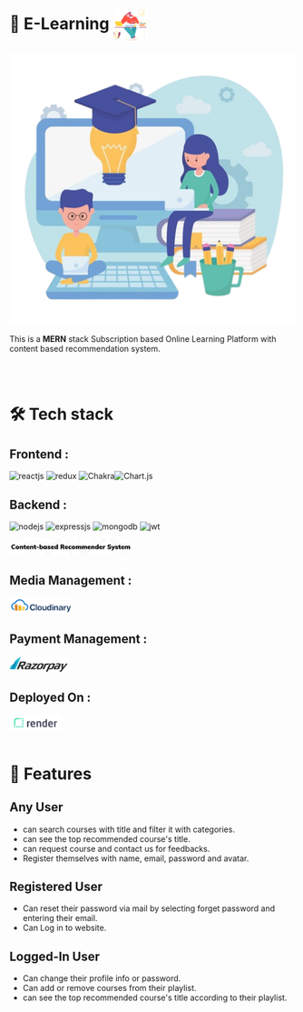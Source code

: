 
# 📢 E-Learning <img align="center" src="./e-learning/src/assets/images/icon.png" height=60 alt="Emoji">



 <img align="center" src="./e-learning/src/assets/images/bg.png" alt="Emoji">

This is a **MERN** stack Subscription based Online Learning Platform with content based recommendation system.



<br/>
<br/>

# 🛠️ Tech stack 

## Frontend :

![reactjs](https://img.shields.io/badge/React-20232A?style=for-the-badge&logo=react&logoColor=61DAFB) ![redux](https://img.shields.io/badge/Redux-593D88?style=for-the-badge&logo=redux&logoColor=white) ![Chakra](https://img.shields.io/badge/chakra-%234ED1C5.svg?style=for-the-badge&logo=chakraui&logoColor=white)![Chart.js](https://img.shields.io/badge/chart.js-F5788D.svg?style=for-the-badge&logo=chart.js&logoColor=white)


## Backend :

![nodejs](https://img.shields.io/badge/Node.js-43853D?style=for-the-badge&logo=node.js&logoColor=white) ![expressjs](https://img.shields.io/badge/Express.js-000000?style=for-the-badge&logo=express&logoColor=white) ![mongodb](https://img.shields.io/badge/MongoDB-4EA94B?style=for-the-badge&logo=mongodb&logoColor=white) ![jwt](https://img.shields.io/badge/JWT-000000?style=for-the-badge&logo=JSON%20web%20tokens&logoColor=white)

<img src="./e-learning/src/assets/images/CBR.jpg" height=28 alt="Content-based Recommender System">


## Media Management :

<img src="./e-learning/src/assets/images/Cloudinary.png" height=28 alt="Cloudinary">

## Payment Management :

<img src="./e-learning/src/assets/images/razorpay.png" height=28 alt="Razorpay">

## Deployed On :

<img src="./e-learning/src/assets/images/Render.png" height=28 alt="Render">

<br/>
<br/>

# 🚀 Features

## Any User

- can search courses with title and filter it with categories.
- can see the top recommended course's title.
- can request course and contact us for feedbacks.
- Register themselves with name, email, password and avatar.

## Registered User

- Can reset their password via mail by selecting forget password and entering their email. 
- Can Log in to website.

## Logged-In User

- Can change their profile info or password.
- Can add or remove courses from their playlist.
- can see the top recommended course's title according to their playlist. 


